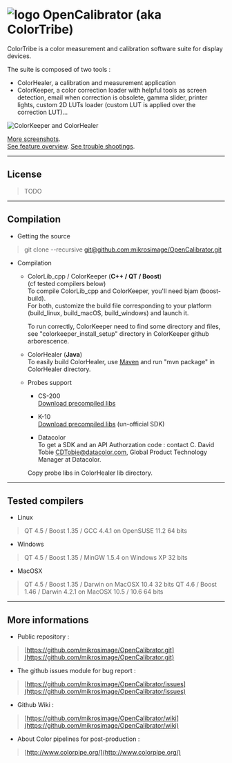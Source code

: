 ![logo](https://lh5.googleusercontent.com/-axRo2XZwJ_g/T_7uxO-ctWI/AAAAAAAAMok/ntYiPjgq7qA/s200/ColorTribeLogo_small.png "logos") OpenCalibrator (aka ColorTribe)
========================

ColorTribe is a color measurement and calibration software suite for display devices.

The suite is composed of two tools :
- ColorHealer, a calibration and measurement application
- ColorKeeper, a color correction loader with helpful tools as screen detection, email when correction is obsolete, gamma slider, printer lights, custom 2D LUTs loader (custom LUT is applied over the correction LUT)...

![ColorKeeper and ColorHealer](https://lh5.googleusercontent.com/-CDoPae148_k/T_7sV-kVBCI/AAAAAAAAMoA/L2w2ZbGKpvc/s820/keeper_healer_screenshot.png "ColorTribe screenshot")

[More screenshots](https://github.com/mikrosimage/OpenCalibrator/wiki/Screenshots).  
[See feature overview](https://github.com/mikrosimage/OpenCalibrator/wiki/Features-overview).
[See trouble shootings](https://github.com/mikrosimage/OpenCalibrator/wiki/Trouble-shootings).
___
License
-------
>TODO

___
Compilation
-------
- Getting the source  
>  git clone --recursive [git@github.com:mikrosimage/OpenCalibrator.git](git@github.com:mikrosimage/OpenCalibrator.git)
- Compilation  
  * ColorLib_cpp / ColorKeeper  (**C++ / QT / Boost**)  
(cf tested compilers below)  
To compile ColorLib_cpp and ColorKeeper, you'll need bjam (boost-build).  
For both, customize the build file corresponding to your platform (build&#95;linux, build&#95;macOS, build&#95;windows) and launch it.  

      To run correctly, ColorKeeper need to find some directory and files, see "colorkeeper&#95;install&#95;setup" directory in ColorKeeper github arborescence.

  * ColorHealer (**Java**)  
To easily build ColorHealer, use [Maven](http://maven.apache.org/download.html) and run "mvn package" in ColorHealer directory.

  * Probes support 
       * CS-200  
[Download precompiled libs](https://github.com/downloads/mikrosimage/OpenCalibrator/konica_minolta_cs200_precompiled_libs.zip) 

       * K-10   
[Download precompiled libs](https://github.com/downloads/mikrosimage/OpenCalibrator/klein_k10_precompiled_libs.zip) (un-official SDK) 

       * Datacolor  
  To get a SDK and an API Authorzation code : contact C. David Tobie <CDTobie@datacolor.com>, Global Product Technology Manager at Datacolor.  
 
       Copy probe libs in ColorHealer lib directory.

___
Tested compilers
-------
- Linux
>  QT 4.5 / Boost 1.35 / GCC 4.4.1 on OpenSUSE 11.2 64 bits

- Windows
> QT 4.5 / Boost 1.35 / MinGW 1.5.4 on Windows XP 32 bits

- MacOSX
> QT 4.5 / Boost 1.35 / Darwin on MacOSX 10.4 32 bits
> QT 4.6 / Boost 1.46 / Darwin 4.2.1 on MacOSX 10.5 / 10.6 64 bits

___
More informations
-------
- Public repository :
>[https://github.com/mikrosimage/OpenCalibrator.git](https://github.com/mikrosimage/OpenCalibrator.git)

- The github issues module for bug report :
>[https://github.com/mikrosimage/OpenCalibrator/issues](https://github.com/mikrosimage/OpenCalibrator/issues)

- Github Wiki :
>[https://github.com/mikrosimage/OpenCalibrator/wiki](https://github.com/mikrosimage/OpenCalibrator/wiki)

- About Color pipelines for post-production :
> [http://www.colorpipe.org/](http://www.colorpipe.org/)